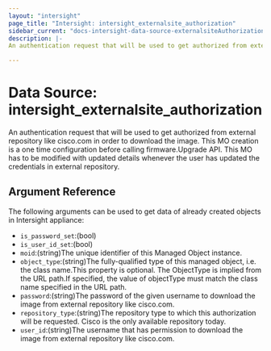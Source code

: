 ```yaml
---
layout: "intersight"
page_title: "Intersight: intersight_externalsite_authorization"
sidebar_current: "docs-intersight-data-source-externalsiteAuthorization"
description: |-
An authentication request that will be used to get authorized from external repository like cisco.com in order to download the image. This MO creation is a one time configuration before calling firmware.Upgrade API. This MO has to be modified with updated details whenever the user has updated the credentials in external repository.

---
```


# Data Source: intersight_externalsite_authorization
An authentication request that will be used to get authorized from external repository like cisco.com in order to download the image. This MO creation is a one time configuration before calling firmware.Upgrade API. This MO has to be modified with updated details whenever the user has updated the credentials in external repository.

## Argument Reference
The following arguments can be used to get data of already created objects in Intersight appliance:
* `is_password_set`:(bool)
* `is_user_id_set`:(bool)
* `moid`:(string)The unique identifier of this Managed Object instance.
* `object_type`:(string)The fully-qualified type of this managed object, i.e. the class name.This property is optional. The ObjectType is implied from the URL path.If specified, the value of objectType must match the class name specified in the URL path.
* `password`:(string)The password of the given username to download the image from external repository like cisco.com.
* `repository_type`:(string)The repository type to which this authorization will be requested. Cisco is the only available repository today.
* `user_id`:(string)The username that has permission to download the image from external repository like cisco.com.
